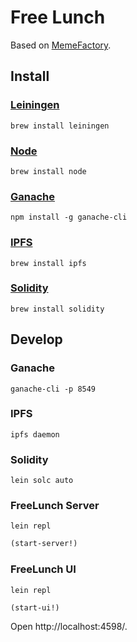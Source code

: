 # Free Lunch

Based on [MemeFactory](https://github.com/district0x/memefactory).

## Install

### [Leiningen](https://leiningen.org/)

```
brew install leiningen
```

### [Node](https://nodejs.org/)

```
brew install node
```

### [Ganache](https://truffleframework.com/ganache)

```
npm install -g ganache-cli
```

### [IPFS](https://ipfs.io/)

```
brew install ipfs
```

### [Solidity](https://github.com/ethereum/solidity)

```
brew install solidity
```

## Develop

### Ganache

```
ganache-cli -p 8549
```

### IPFS

```
ipfs daemon
```

### Solidity

```
lein solc auto
```

### FreeLunch Server

```
lein repl
```

```clj
(start-server!)
```

### FreeLunch UI

```
lein repl
```

```clj
(start-ui!)
```

Open http://localhost:4598/.
